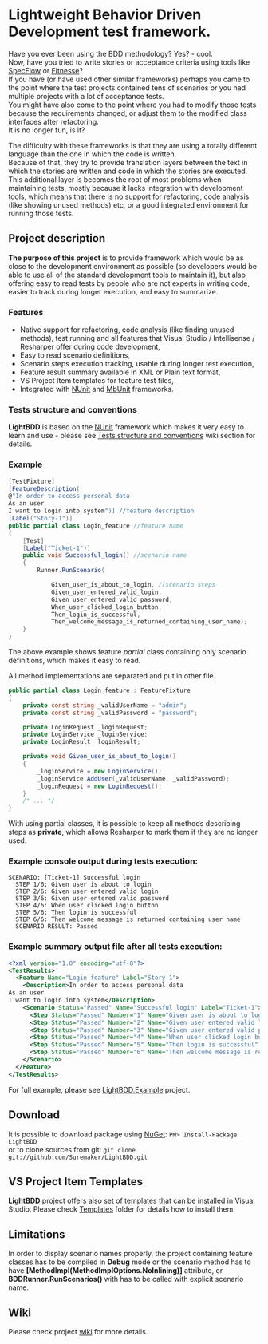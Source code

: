 Lightweight Behavior Driven Development test framework.
===========

Have you ever been using the BDD methodology? Yes? - cool.  
Now, have you tried to write stories or acceptance criteria using tools like [SpecFlow](http://www.specflow.org/) or [Fitnesse](http://fitnesse.org/)?  
If you have (or have used other similar frameworks) perhaps you came to the point where the test projects contained tens of scenarios or you had multiple projects with a lot of acceptance tests.  
You might have also come to the point where you had to modify those tests because the requirements changed, or adjust them to the modified class interfaces after refactoring.  
It is no longer fun, is it?

The difficulty with these frameworks is that they are using a totally different language than the one in which the code is written.  
Because of that, they try to provide translation layers between the text in which the stories are written and code in which the stories are executed.  
This additional layer is becomes the root of most problems when maintaining tests, mostly because it lacks integration with development tools, which means that there is no support for refactoring, code analysis (like showing unused methods) etc, or a good integrated environment for running those tests.

## Project description
**The purpose of this project** is to provide framework which would be as close to the development environment as possible (so developers would be able to use all of the standard development tools to maintain it), but also offering easy to read tests by people who are not experts in writing code, easier to track during longer execution, and easy to summarize.

### Features
* Native support for refactoring, code analysis (like finding unused methods), test running and all features that Visual Studio / Intellisense / Resharper offer during code development,
* Easy to read scenario definitions,
* Scenario steps execution tracking, usable during longer test execution,
* Feature result summary available in XML or Plain text format,
* VS Project Item templates for feature test files,
* Integrated with [NUnit](http://www.nunit.org/) and [MbUnit](https://code.google.com/p/mb-unit/) frameworks.

### Tests structure and conventions
**LightBDD** is based on the [NUnit](http://www.nunit.org/) framework which makes it very easy to learn and use - please see [Tests structure and conventions](https://github.com/Suremaker/LightBDD/wiki/Tests-structure-and-conventions) wiki section for details.

### Example 
```C#
[TestFixture]
[FeatureDescription(
@"In order to access personal data
As an user
I want to login into system")] //feature description
[Label("Story-1")]
public partial class Login_feature //feature name
{
	[Test]
	[Label("Ticket-1")]
	public void Successful_login() //scenario name
	{
		Runner.RunScenario(

			Given_user_is_about_to_login, //scenario steps
			Given_user_entered_valid_login,
			Given_user_entered_valid_password,
			When_user_clicked_login_button,
			Then_login_is_successful,
			Then_welcome_message_is_returned_containing_user_name);
	}
}
```
The above example shows feature *partial* class containing only scenario definitions, which makes it easy to read.

All method implementations are separated and put in other file.
```C#
public partial class Login_feature : FeatureFixture
{
	private const string _validUserName = "admin";
	private const string _validPassword = "password";

	private LoginRequest _loginRequest;
	private LoginService _loginService;
	private LoginResult _loginResult;

	private void Given_user_is_about_to_login()
	{
		_loginService = new LoginService();
		_loginService.AddUser(_validUserName, _validPassword);
		_loginRequest = new LoginRequest();
	}
	/* ... */	
}
```
With using partial classes, it is possible to keep all methods describing steps as **private**, which allows Resharper to mark them if they are no longer used.

### Example console output during tests execution:
```
SCENARIO: [Ticket-1] Successful login
  STEP 1/6: Given user is about to login
  STEP 2/6: Given user entered valid login
  STEP 3/6: Given user entered valid password
  STEP 4/6: When user clicked login button
  STEP 5/6: Then login is successful
  STEP 6/6: Then welcome message is returned containing user name
  SCENARIO RESULT: Passed
```

### Example summary output file after all tests execution:
```xml
<?xml version="1.0" encoding="utf-8"?>
<TestResults>
  <Feature Name="Login feature" Label="Story-1">
    <Description>In order to access personal data
As an user
I want to login into system</Description>
    <Scenario Status="Passed" Name="Successful login" Label="Ticket-1">
      <Step Status="Passed" Number="1" Name="Given user is about to login" />
      <Step Status="Passed" Number="2" Name="Given user entered valid login" />
      <Step Status="Passed" Number="3" Name="Given user entered valid password" />
      <Step Status="Passed" Number="4" Name="When user clicked login button" />
      <Step Status="Passed" Number="5" Name="Then login is successful" />
      <Step Status="Passed" Number="6" Name="Then welcome message is returned containing user name" />
    </Scenario>
  </Feature>
</TestResults>
```

For full example, please see [LightBDD.Example](https://github.com/Suremaker/LightBDD/tree/master/LightBDD.Example) project.

## Download
It is possible to download package using [NuGet](http://nuget.org): `PM> Install-Package LightBDD`   
or to clone sources from git: `git clone git://github.com/Suremaker/LightBDD.git`

## VS Project Item Templates
**LightBDD** project offers also set of templates that can be installed in Visual Studio.
Please check [Templates](https://github.com/Suremaker/LightBDD/tree/master/Templates) folder for details how to install them.

## Limitations
In order to display scenario names properly, the project containing feature classes has to be compiled in **Debug** mode or the scenario method has to have **[MethodImpl(MethodImplOptions.NoInlining)]** attribute, or **BDDRunner.RunScenarios()** with has to be called with explicit scenario name.

## Wiki
Please check project [wiki](https://github.com/Suremaker/LightBDD/wiki) for more details.
